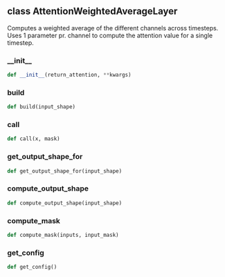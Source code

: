 ## class AttentionWeightedAverageLayer
Computes a weighted average of the different channels across timesteps. Uses 1 parameter pr. channel to compute the attention value for a single timestep.


### \_\_init\_\_
```python
def __init__(return_attention, **kwargs)
```

### build
```python
def build(input_shape)
```

### call
```python
def call(x, mask)
```

### get\_output\_shape\_for
```python
def get_output_shape_for(input_shape)
```

### compute\_output\_shape
```python
def compute_output_shape(input_shape)
```

### compute\_mask
```python
def compute_mask(inputs, input_mask)
```

### get\_config
```python
def get_config()
```


